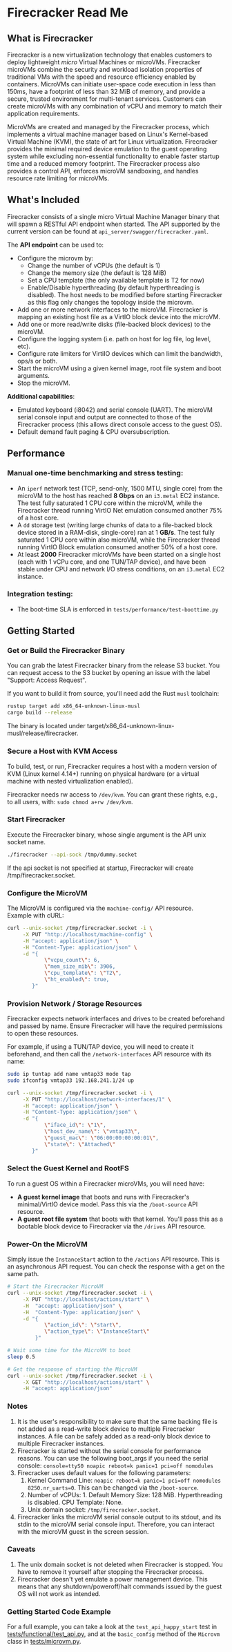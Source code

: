 # Firecracker Read Me

## What is Firecracker

Firecracker is a new virtualization technology that enables customers to deploy
lightweight *micro* Virtual Machines or microVMs. Firecracker microVMs combine
the security and workload isolation properties of traditional VMs with the speed
and resource efficiency enabled by containers. MicroVMs can initiate user-space
code execution in less than 150ms, have a footprint of less than 32 MiB of
memory, and provide a secure, trusted environment for multi-tenant services.
Customers can create microVMs with any combination of vCPU and memory to match
their application requirements.

MicroVMs are created and managed by the Firecracker process, which implements a
virtual machine manager based on Linux's Kernel-based Virtual Machine (KVM), the
state of art for Linux virtualization. Firecracker provides the minimal required
device emulation to the guest operating system while excluding non-essential
functionality to enable faster startup time and a reduced memory footprint. The
Firecracker process also provides a control API, enforces microVM sandboxing,
and handles resource rate limiting for microVMs.

## What's Included

Firecracker consists of a single micro Virtual Machine Manager binary that will
spawn a RESTful API endpoint when started. The API supported by the current version
can be found at `api_server/swagger/firecracker.yaml`.

The **API endpoint** can be used to:

- Configure the microvm by:
  - Change the number of vCPUs (the default is 1)
  - Change the memory size (the default is 128 MiB)
  - Set a CPU template (the only available template is T2 for now)
  - Enable/Disable hyperthreading (by default hyperthreading is disabled).
    The host needs to be modified before starting Firecracker as this flag
    only changes the topology inside the microvm.
- Add one or more network interfaces to the microVM. Firecracker is mapping
  an existing host file as a VirtIO block device into the microVM.
- Add one or more read/write disks (file-backed block devices) to the microVM.
- Configure the logging system (i.e. path on host for log file, log level, etc).
- Configure rate limiters for VirtiIO devices which can limit the bandwidth, ops/s
  or both.
- Start the microVM using a given kernel image, root file system and boot arguments.
- Stop the microVM.

**Additional capabilities**:
- Emulated keyboard (i8042) and serial console (UART). The microVM serial
  console input and output are connected to those of the Firecracker process
  (this allows direct console access to the guest OS).
- Default demand fault paging & CPU oversubscription.

## Performance

### Manual one-time benchmarking and stress testing:

- An `iperf` network test (TCP, send-only, 1500 MTU, single core) from the
  microVM to the host has reached **8 Gbps** on an `i3.metal` EC2 instance. The
  test fully saturated 1 CPU core within the microVM, while the Firecracker
  thread running VirtIO Net emulation consumed another 75% of a host core.
- A `dd` storage test (writing large chunks of data to a file-backed block
  device stored in a RAM-disk, single-core) ran at 1 **GB/s**. The test fully
  saturated 1 CPU core within also microVM, while the Firecracker thread running
  VirtIO Block emulation consumed another 50% of a host core.
- At least **2000** Firecracker microVMs have been started on a single host
  (each with 1 vCPu core, and one TUN/TAP device), and have been stable under
  CPU and network I/O stress conditions, on an `i3.metal` EC2 instance.

### Integration testing:

- The boot-time SLA is enforced in `tests/performance/test-boottime.py`

## Getting Started

### Get or Build the Firecracker Binary

You can grab the latest Firecracker binary from the release S3 bucket.
You can request access to the S3 bucket by opening an issue with the label
"Support: Access Request".

If you want to build it from source, you'll need add the Rust `musl` toolchain:

``` bash
rustup target add x86_64-unknown-linux-musl
cargo build --release
```
The binary is located under target/x86_64-unknown-linux-musl/release/firecracker.

### Secure a Host with KVM Access

To build, test, or run, Firecracker requires a host with a modern version of KVM
(Linux kernel 4.14+) running on physical hardware (or a virtual machine with
nested virtualization enabled).

Firecracker needs rw access to `/dev/kvm`. You can grant these rights, e.g., to
all users, with: `sudo chmod a+rw /dev/kvm`.

### Start Firecracker

Execute the Firecracker binary, whose single argument is the API unix socket
name.
```bash
./firecracker --api-sock /tmp/dummy.socket
```

If the api socket is not specified at startup, Firecracker will create
/tmp/firecracker.socket.

### Configure the MicroVM

The MicroVM is configured via the `machine-config/` API resource.  
Example with cURL:
```bash
curl --unix-socket /tmp/firecracker.socket -i \
     -X PUT "http://localhost/machine-config" \
     -H "accept: application/json" \
     -H "Content-Type: application/json" \
     -d "{
            \"vcpu_count\": 6,
            \"mem_size_mib\": 3906,
            \"cpu_template\": \"T2\",
            \"ht_enabled\": true,
        }"
```


### Provision Network / Storage Resources

Firecracker expects network interfaces and drives to be created beforehand and
passed by name. Ensure Firecracker will have the required permissions to open
these resources.

For example, if using a TUN/TAP device, you will need to create it beforehand,
and then call the `/network-interfaces` API resource with its name:
```bash
sudo ip tuntap add name vmtap33 mode tap
sudo ifconfig vmtap33 192.168.241.1/24 up

curl --unix-socket /tmp/firecracker.socket -i \
     -X PUT "http://localhost/network-interfaces/1" \
     -H "accept: application/json" \
     -H "Content-Type: application/json" \
     -d "{
            \"iface_id\": \"1\",
            \"host_dev_name\": \"vmtap33\",
            \"guest_mac\": \"06:00:00:00:00:01\",
            \"state\": \"Attached\"
        }"
```

### Select the Guest Kernel and RootFS

To run a guest OS within a Firecracker microVMs, you will need have:

- **A guest kernel image** that boots and runs with Firecracker's minimal/VirtIO
  device model. Pass this via the `/boot-source` API resource.
- **A guest root file system** that boots with that kernel. You'll pass this as
  a bootable block device to Firecracker via the `/drives` API resource.

### Power-On the MicroVM

Simply issue the `InstanceStart` action to the `/actions` API resource.
This is an asynchronous API request. You can check the response with a get
on the same path.
```bash
# Start the Firecracker MicroVM
curl --unix-socket /tmp/firecracker.socket -i \
     -X PUT "http://localhost/actions/start" \
     -H  "accept: application/json" \
     -H  "Content-Type: application/json" \
     -d "{
            \"action_id\": \"start\",
            \"action_type\": \"InstanceStart\"
         }"

# Wait some time for the MicroVM to boot
sleep 0.5

# Get the response of starting the MicroVM
curl --unix-socket /tmp/firecracker.socket -i \
     -X GET "http://localhost/actions/start" \
     -H "accept: application/json"

```

### Notes

1. It is the user's responsibility to make sure that the same backing file is
   not added as a read-write block device to multiple Firecracker instances. A
   file can be safely added as a read-only block device to multiple Firecracker
   instances.
1. Firecracker is started without the serial console for performance reasons.
   You can use the following boot_args if you need the serial console:
   `console=ttyS0 noapic reboot=k panic=1 pci=off nomodules`  
1. Firecracker uses default values for the following parameters:
    1. Kernel Command Line:
       `noapic reboot=k panic=1 pci=off nomodules 8250.nr_uarts=0`. This can be
       changed via the `/boot-source`.
    1. Number of vCPUs: 1. Default Memory Size: 128 MiB. Hyperthreading is 
       disabled. CPU Template: None.
    1. Unix domain socket: `/tmp/firecracker.socket`.
1. Firecracker links the microVM serial console output to its stdout, and its
   stdin to the microVM serial console input. Therefore, you can interact with
   the microVM guest in the screen session.

### Caveats

1. The unix domain socket is not deleted when Firecracker is stopped.
   You have to remove it yourself after stopping the Firecracker process.
1. Firecracker doesn't yet emulate a power management device. This means that
   any shutdown/poweroff/halt commands issued by the guest OS will not work as
   intended.

### Getting Started Code Example

For a full example, you can take a look at the `test_api_happy_start` test in
[tests/functional/test_api.py](tests/functional/test_api.py), and at the
`basic_config` method of the `Microvm` class in
[tests/microvm.py](tests/microvm.py).

